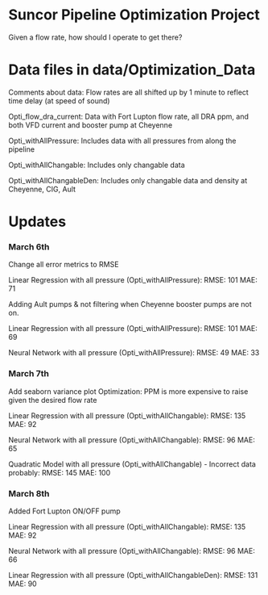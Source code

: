# Suncor Pipeline Optimization Project
Given a flow rate, how should I operate to get there?

# Data files in data/Optimization_Data
Comments about data:  Flow rates are all shifted up by 1 minute to reflect time delay (at speed of sound)

Opti_flow_dra_current: Data with Fort Lupton flow rate, all DRA ppm, and both VFD current and booster pump at Cheyenne

Opti_withAllPressure: Includes data with all pressures from along the pipeline

Opti_withAllChangable: Includes only changable data

Opti_withAllChangableDen: Includes only changable data and density at Cheyenne, CIG, Ault



# Updates
### March 6th
Change all error metrics to RMSE

Linear Regression with all pressure (Opti_withAllPressure):
RMSE: 101
MAE: 71

Adding Ault pumps & not filtering when Cheyenne booster pumps are not on.


Linear Regression with all pressure (Opti_withAllPressure):
RMSE: 101
MAE: 69

Neural Network with all pressure (Opti_withAllPressure):
RMSE: 49
MAE: 33

### March 7th
Add seaborn variance plot
Optimization: PPM is more expensive to raise given the desired flow rate

Linear Regression with all pressure (Opti_withAllChangable):
RMSE: 135
MAE: 92

Neural Network with all pressure (Opti_withAllChangable):
RMSE: 96
MAE: 65

Quadratic Model with all pressure (Opti_withAllChangable) - Incorrect data probably:
RMSE: 145
MAE: 100

### March 8th
Added Fort Lupton ON/OFF pump

Linear Regression with all pressure (Opti_withAllChangable):
RMSE: 135
MAE: 92

Neural Network with all pressure (Opti_withAllChangable):
RMSE: 96
MAE: 66

Linear Regression with all pressure (Opti_withAllChangableDen):
RMSE: 131
MAE: 90
